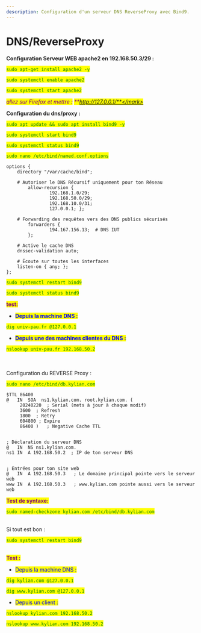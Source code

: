 ```yaml
---
description: Configuration d'un serveur DNS ReverseProxy avec Bind9.
---
```


# DNS/ReverseProxy

**Configuration Serveur WEB apache2 en 192.168.50.3/29 :**&#x20;

<mark style="color:green;">`sudo apt-get install apache2 -y`</mark>

<mark style="color:green;">`sudo systemctl enable apache2`</mark>

<mark style="color:green;">`sudo systemctl start apache2`</mark>

_<mark style="color:purple;">allez sur Firefox et mettre :</mark> <mark style="color:purple;"></mark><mark style="color:purple;">**http://127.0.0.1/**</mark>_



**Configuration du dns/proxy :**&#x20;

<mark style="color:green;">`sudo apt update && sudo apt install bind9 -y`</mark>

<mark style="color:green;">`sudo systemctl start bind9`</mark>

<mark style="color:green;">`sudo systemctl status bind9`</mark>

<mark style="color:green;">`sudo nano /etc/bind/named.conf.options`</mark>

```clike
options {
    directory "/var/cache/bind";
    
    # Autoriser le DNS Récursif uniquement pour ton Réseau
        allow-recursion { 
                192.168.1.0/29;
                192.168.50.0/29;
                192.168.10.0/31; 
                127.0.0.1; };
    
    # Forwarding des requêtes vers des DNS publics sécurisés
        forwarders {
                194.167.156.13;  # DNS IUT
        };

    # Active le cache DNS
    dnssec-validation auto;
    
    # Écoute sur toutes les interfaces
    listen-on { any; };
};
```

<mark style="color:green;">`sudo systemctl restart bind9`</mark>

<mark style="color:green;">`sudo systemctl status bind9`</mark>

<mark style="color:purple;">**test:**</mark>

* <mark style="color:blue;">**Depuis la machine DNS :**</mark>&#x20;

<mark style="color:green;">`dig univ-pau.fr @127.0.0.1`</mark>

* <mark style="color:blue;">**Depuis une des machines clientes du  DNS :**</mark>&#x20;

<mark style="color:green;">`nslookup univ-pau.fr 192.168.50.2`</mark>

\
\
Configuration du REVERSE Proxy :&#x20;

<mark style="color:green;">`sudo nano /etc/bind/db.kylian.com`</mark>

```
$TTL 86400
@   IN  SOA  ns1.kylian.com. root.kylian.com. (
     20240220  ; Serial (mets à jour à chaque modif)
     3600  ; Refresh
     1800  ; Retry
     604800 ; Expire
     86400 )   ; Negative Cache TTL


; Déclaration du serveur DNS
@   IN  NS ns1.kylian.com.
ns1 IN  A 192.168.50.2  ; IP de ton serveur DNS


; Entrées pour ton site web
@   IN  A 192.168.50.3   ; Le domaine principal pointe vers le serveur web
www IN  A 192.168.50.3   ; www.kylian.com pointe aussi vers le serveur web
```

<mark style="color:purple;">**Test de syntaxe:**</mark>&#x20;

<mark style="color:green;">`sudo named-checkzone kylian.com /etc/bind/db.kylian.com`</mark>

\
Si tout est bon :&#x20;

<mark style="color:green;">`sudo systemctl restart bind9`</mark>

\
<mark style="color:purple;">**Test :**</mark>&#x20;

* <mark style="color:blue;">Depuis la machine DNS :</mark>&#x20;

<mark style="color:green;">`dig kylian.com @127.0.0.1`</mark>

<mark style="color:green;">`dig www.kylian.com @127.0.0.1`</mark>

* <mark style="color:blue;">Depuis un client :</mark>&#x20;

<mark style="color:green;">`nslookup kylian.com 192.168.50.2`</mark>

<mark style="color:green;">`nslookup www.kylian.com 192.168.50.2`</mark>
